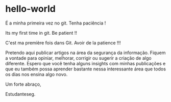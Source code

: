 # hello-world
É a minha primeira vez no git. Tenha paciência !

Its my first time in git. Be patient !!

C'est ma première fois dans Git. Avoir de la patience !!!


Pretendo aqui publicar artigos na área da segurança da informação. Fiquem a vontade para opiniar, melhorar, corrigir ou sugerir 
a criação de algo diferente. Espero que você tenha alguns insights com minhas publicações e que eu também possa aprender bastante nessa interessante área que todos os dias nos ensina algo novo.

Um forte abraço,

Estudanteseg.
